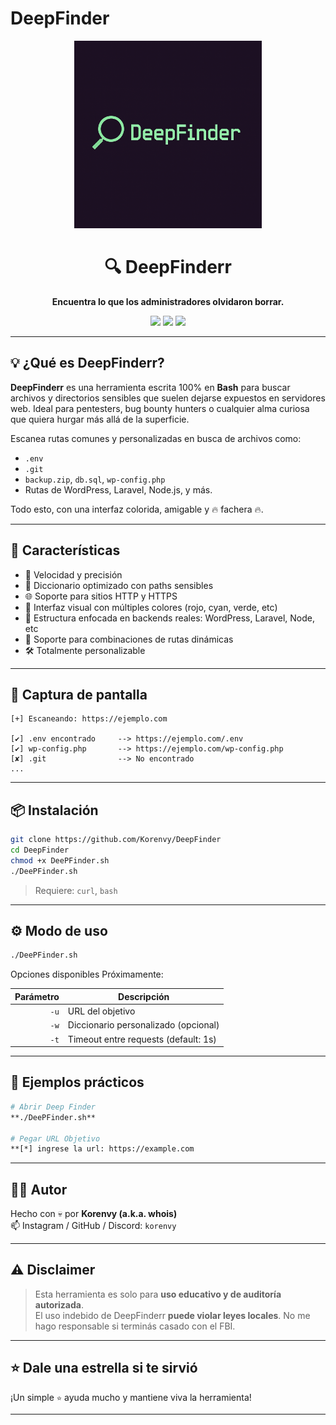 # DeepFinder

<p align="center">
  <img src="file_00000000177861f9ba677fceb102749a.png" width="300" alt="DeepFinder Logo"/>
</p>

<h1 align="center">🔍 DeepFinderr</h1>
<p align="center"><b>Encuentra lo que los administradores olvidaron borrar.</b></p>

<p align="center">
  <img src="https://img.shields.io/badge/Bash-Tool-blue?logo=gnubash&style=for-the-badge">
  <img src="https://img.shields.io/github/stars/korenvy/DeepFinderr?style=for-the-badge">
  <img src="https://img.shields.io/github/license/korenvy/DeepFinderr?style=for-the-badge">
</p>

---

## 💡 ¿Qué es DeepFinderr?

**DeepFinderr** es una herramienta escrita 100% en **Bash** para buscar archivos y directorios sensibles que suelen dejarse expuestos en servidores web. Ideal para pentesters, bug bounty hunters o cualquier alma curiosa que quiera hurgar más allá de la superficie.  

Escanea rutas comunes y personalizadas en busca de archivos como:

- `.env`
- `.git`
- `backup.zip`, `db.sql`, `wp-config.php`
- Rutas de WordPress, Laravel, Node.js, y más.

Todo esto, con una interfaz colorida, amigable y 🔥 fachera 🔥.

---

## 🧠 Características

- 🚀 Velocidad y precisión
- 🎯 Diccionario optimizado con paths sensibles
- 🌐 Soporte para sitios HTTP y HTTPS
- 🌈 Interfaz visual con múltiples colores (rojo, cyan, verde, etc)
- 📂 Estructura enfocada en backends reales: WordPress, Laravel, Node, etc
- 🧩 Soporte para combinaciones de rutas dinámicas
- 🛠️ Totalmente personalizable

---

## 📸 Captura de pantalla

```
[+] Escaneando: https://ejemplo.com

[✔] .env encontrado     --> https://ejemplo.com/.env
[✔] wp-config.php       --> https://ejemplo.com/wp-config.php
[✘] .git                --> No encontrado
...
```

---

## 📦 Instalación

```bash
git clone https://github.com/Korenvy/DeepFinder
cd DeepFinder
chmod +x DeePFinder.sh
./DeePFinder.sh
```

> Requiere: `curl`, `bash`

---

## ⚙️ Modo de uso

```bash
./DeePFinder.sh
```

Opciones disponibles Próximamente:

| Parámetro | Descripción                           |
|----------:|----------------------------------------|
| `-u`      | URL del objetivo                       |
| `-w`      | Diccionario personalizado (opcional)   |
| `-t`      | Timeout entre requests (default: 1s)   |

---

## 🧠 Ejemplos prácticos

```bash
# Abrir Deep Finder
**./DeePFinder.sh**

# Pegar URL Objetivo
**[*] ingrese la url: https://example.com
```

---

## 🧙‍♂️ Autor

Hecho con 💀 por **Korenvy (a.k.a. whois)**  
📫 Instagram / GitHub / Discord: `korenvy`

---

## ⚠️ Disclaimer

> Esta herramienta es solo para **uso educativo y de auditoría autorizada**.  
> El uso indebido de DeepFinderr **puede violar leyes locales**. No me hago responsable si terminás casado con el FBI.

---

## ⭐ Dale una estrella si te sirvió

¡Un simple `⭐` ayuda mucho y mantiene viva la herramienta!

---

